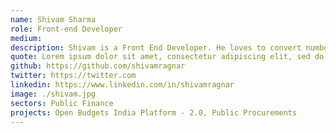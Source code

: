 ```yaml
---
name: Shivam Sharma
role: Front-end Developer
medium: 
description: Shivam is a Front End Developer. He loves to convert numbers into meaningful visual elements that are more civicly engaged. Education to underprivileged is his social motive. He likes to travel, being foodie, and watch one season a night.
quote: Lorem ipsum dolor sit amet, consectetur adipiscing elit, sed do eiusmod tempor incididunt ut labore et dolore magna aliqua.
github: https://github.com/shivamragnar
twitter: https://twitter.com
linkedin: https://www.linkedin.com/in/shivamragnar
image: ./shivam.jpg
sectors: Public Finance
projects: Open Budgets India Platform - 2.0, Public Procurements
---
```

